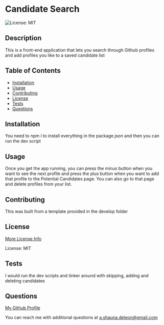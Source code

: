 # Candidate Search

![License: MIT](https://img.shields.io/badge/License-MIT-yellow.svg)

## Description

This is a front-end application that lets you search through Github profiles and add profiles you like to a saved candidate list

## Table of Contents

- [Installation](#installation)
- [Usage](#usage)
- [Contributing](#contributing)
- [License](#license)
- [Tests](#tests)
- [Questions](#questions)

## Installation

You need to npm i to install everything in the package.json and then you can run the dev script

## Usage

Once you get the app running, you can press the minus button when you want to see the next profile and press the plus button when you want to add that profile to the Potential Candidates page. You can also go to that page and delete profiles from your list.

## Contributing

This was built from a template provided in the develop folder

## License

[More License Info](https://opensource.org/licenses/MIT)

License: MIT

## Tests

I would run the dev scripts and tinker around with skipping, adding and deleting candidates

## Questions

[My Github Profile](https://github.com/pojoto4)

You can reach me with additional questions at a.shauna.deleon@gmail.com
